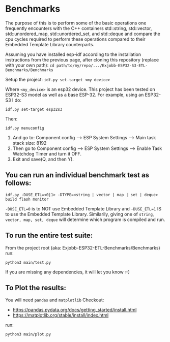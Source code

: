 # Benchmarks

The purpose of this is to perform some of the basic operations one frequently encounters with the C++ containers std::string, std::vector, std::unordered_map, std::unordered_set, and std::deque and compare the cpu cycles required to perform these operations compared to their Embedded Template Library counterparts.

Assuming you have installed esp-idf according to the installation instructions from the previous page, after cloning this repository (replace with your own path):
```cd path/to/my/repo/.../Exjobb-ESP32-S3-ETL-Benchmarks/Benchmarks```

Setup the project:
```idf.py set-target <my device>```

Where ```<my_device>``` is an esp32 device. This project has been tested on ESP32-S3 model as well as a base ESP-32.
For example, using an ESP32-S3 I do:
```
idf.py set-target esp32s3
```

Then:

```
idf.py menuconfig
```
1) And go to: Component config --> ESP System Settings --> Main task stack size: 8192
2) Then go to Component config --> ESP System Settings --> Enable Task Watchdog Timer and turn it OFF.
3) Exit and save(Q, and then Y).

## You can run an individual benchmark test as follows:
```
idf.py -DUSE_ETL=<0|1> -DTYPE=<string | vector | map | set | deque> build flash monitor
```
```-DUSE_ETL=0``` is to NOT use Embedded Template Library and ```-DUSE_ETL=1``` IS to use the Embedded Template Library. Similarily, giving one of ```string, vector, map, set, deque``` will determine which program is compiled and run. 

## To run the entire test suite:
From the project root (aka: Exjobb-ESP32-ETL-Benchmarks/Benchmarks) run:
```
python3 main/test.py
```
If you are missing any dependencies, it will let you know :-)

## To Plot the results:
You will need ```pandas``` and ```matplotlib```
Checkout:
- https://pandas.pydata.org/docs/getting_started/install.html
- https://matplotlib.org/stable/install/index.html

run:
```
python3 main/plot.py
```

